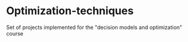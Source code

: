 # Optimization-techniques
Set of projects implemented for the "decision models and optimization" course

